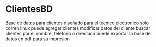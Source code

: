 # ClientesBD
Base de datos para clientes diseñado para el tecnico electronico
solo corren linux 
puede agregar clientes
modificar datos del cliente
buscar clientes por el nombre, telefono o direccion
puede exportar la base de datos en pdf para su impresion
